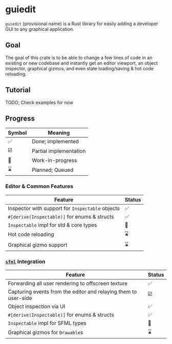 # guiedit
`guiedit` (provisional name) is a Rust library for easily adding a developer GUI to any graphical application.


## Goal
The goal of this crate is to be able to change a few lines of code in an existing or new codebase and instantly get an editor viewport, an object inspector, graphical gizmos, and even state loading/saving & hot code reloading.

## Tutorial
TODO; Check examples for now


## Progress
| Symbol | Meaning |
| ------ | ------- |
| ✅     | Done; implemented |
| ☑️      | Partial implementation |
| 🚧     | Work-in-progress  |
| ⌛     | Planned; Queued   |

### Editor & Common Features
|   Feature     |   Status  |
| ------------- | --------- |
| Inspector with support for `Inspectable` objects | ✅ |
| `#[derive(Inspectable)]` for enums & structs | ✅ |
| `Inspectable` impl for std & core types | 🚧 |
| Hot code reloading | ⌛ |
| Graphical gizmo support | ⌛ |

### [`sfml`](https://github.com/jeremyletang/rust-sfml) Integration
|   Feature     |   Status  |
| ------------- | --------- |
| Forwarding all user rendering to offscreen texture | ✅ |
| Capturing events from the editor and relaying them to user-side | ☑️ |
| Object inspection via UI | ✅ |
| `#[derive(Inspectable)]` for enums & structs | ✅ |
| `Inspectable` impl for SFML types | 🚧 |
| Graphical gizmos for `Drawable`s | ⌛ |

